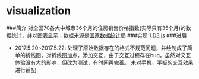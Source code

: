 # visualization
###简介
对全国70各大中城市36个月的住房销售价格指数(实际只有35个月)的数据统计，并以图表显示；数据来源是[国家数据统计局](http://data.stats.gov.cn/easyquery.htm?cn=E0104) 
###实现
1.[D3.js](https://d3js.org/)
###进展
* 2017.5.20~2017.5.22:
	处理了原始数据存在的格式不规范问题，并绘制成了简单的折线图，对折线图加点，添加交互，由于交互过程存在bug，虽然对交互体验没有大的影响，但改为测试，有时间再完善。
	未对手机、平板的交互效果进行适配